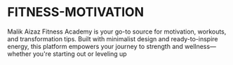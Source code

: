 # FITNESS-MOTIVATION
Malik Aizaz Fitness Academy is your go-to source for motivation, workouts, and transformation tips. Built with minimalist design and ready-to-inspire energy, this platform empowers your journey to strength and wellness—whether you're starting out or leveling up
